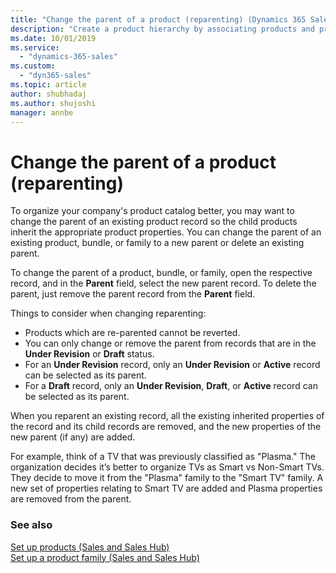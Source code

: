 ```yaml
---
title: "Change the parent of a product (reparenting) (Dynamics 365 Sales) | MicrosoftDocs"
description: "Create a product hierarchy by associating products and product families in a parent-child relationship in Dynamics 365 Sales."
ms.date: 10/01/2019
ms.service: 
  - "dynamics-365-sales"
ms.custom: 
  - "dyn365-sales"
ms.topic: article
author: shubhadaj
ms.author: shujoshi
manager: annbe
---
```


# Change the parent of a product (reparenting)

To organize your company's product catalog better, you may want to change the parent of an existing product record so the child products inherit the appropriate product properties. You can change the parent of an existing product, bundle, or family to a new parent or delete an existing parent.

To change the parent of a product, bundle, or family, open the respective record, and in the **Parent** field, select the new parent record. To delete the parent, just remove the parent record from the **Parent** field.

Things to consider when changing reparenting:

-	Products which are re-parented cannot be reverted.
-	You can only change or remove the parent from records that are in the **Under Revision** or **Draft** status.
-	For an **Under Revision** record, only an **Under Revision** or **Active** record can be selected as its parent.
-	For a **Draft** record, only an **Under Revision**, **Draft**, or **Active** record can be selected as its parent.  

When you reparent an existing record, all the existing inherited properties of the record and its child records are removed, and the new properties of the new parent (if any) are added. 

For example, think of a TV that was previously classified as "Plasma." The organization decides it’s better to organize TVs as Smart vs Non-Smart TVs. They decide to move it from the "Plasma" family to the "Smart TV" family. A new set of properties relating to Smart TV are added and Plasma properties are removed from the parent. 

### See also

[Set up products (Sales and Sales Hub)](create-product-sales.md)  
[Set up a product family (Sales and Sales Hub)](create-product-family.md) 
